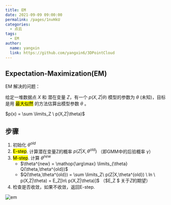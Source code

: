 ```yaml
---
title: EM
date: 2021-09-09 09:00:00
permalink: /pages/1nvHkU
categories: 
  - 点云
tags: 
  - EM
author: 
  name: yangxin
  link: https://github.com/yangxin6/3DPointCloud
---
```


## Expectation-Maximization(EM)

EM 解决的问题：

给定一堆数据点 $X$ 和 潜在变量 $Z$，有一个 $p(X,Z|\theta)$ 模型的参数为 $\theta$ (未知)，目标是用 <mark>最大似然</mark> 的方法估算出模型参数 $\theta$ 。 

$p(x) = \sum \limits_Z \  p(X,Z|\theta)$



## 步骤

1. 初始化 $\theta^{old}$
2. <mark>E-step</mark>. 计算潜在变量Z的概率  $p(Z|X,\theta^{old})$ （即GMM中的后验概率 $\gamma$）
3. <mark>M-step</mark>. 计算 $\theta^{new}$ 
   - $\theta^{new} = \mathop{\arg\max} \limits_{\theta} Q(\theta,\theta^{old})$
   - $Q(\theta,\theta^{old}) = \sum \limits_Z\ p(Z|X,\theta^{old}) \ ln \ p(X,Z|\theta) = E_Z[ln\ p(X,Z|\theta)]$  （$E_Z $ 关于$Z$的期望）
4. 检查是否收敛，如果不收敛，返回E-step.



![em](https://cdn.jsdelivr.net/gh/yangxin6/img-hosting@master/images/em.16jfd0yvv6w0.jpg)

